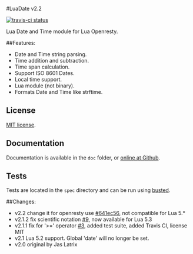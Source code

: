#LuaDate v2.2

[![travis-ci status](https://secure.travis-ci.org/Tieske/date.png)](http://travis-ci.org/#!/Tieske/date/builds)

Lua Date and Time module for Lua Openresty.

##Features:

* Date and Time string parsing.
* Time addition and subtraction.
* Time span calculation.
* Support ISO 8601 Dates.
* Local time support.
* Lua module (not binary).
* Formats Date and Time like strftime.

## License

[MIT license](http://opensource.org/licenses/MIT).

## Documentation

Documentation is available in the `doc` folder, or [online at Github](http://tieske.github.io/date/).

## Tests

Tests are located in the `spec` directory and can be run using [busted](http://olivinelabs.com/busted/).

##Changes:

- v2.2 change it for openresty use [#641ec56](https://github.com/iorichina/date/commit/641ec56e407ea0b1675cc2ffccf6d9bdf59b57aa), not compatible for Lua 5.*
- v2.1.2 fix scientific notation [#9](https://github.com/Tieske/date/pull/9), now available for Lua 5.3
- v2.1.1 fix for '>=' operator [#3](https://github.com/Tieske/date/pull/3), added test suite, added Travis CI, license MIT
- v2.1 Lua 5.2 support. Global 'date' will no longer be set.
- v2.0 original by Jas Latrix